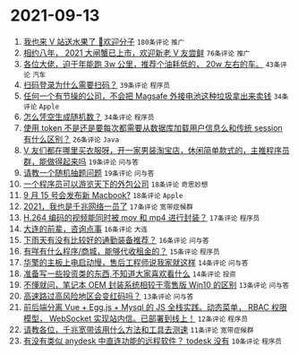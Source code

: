 # 2021-09-13

1. [我也来 V 站送水果了 👏欢迎分子](https://www.v2ex.com/t/801496) `180条评论` `推广`
1. [相约八年， 2021 大闸蟹已上市，欢迎新老 V 友尝鲜](https://www.v2ex.com/t/801452) `76条评论` `推广`
1. [各位大佬，迫于年能跑 3w 公里，推荐个油耗低的， 20w 左右的车。](https://www.v2ex.com/t/801513) `43条评论` `汽车`
1. [扫码登录为什么需要扫码？](https://www.v2ex.com/t/801479) `39条评论` `程序员`
1. [任何一个有节操的公司，不会把 Magsafe 外接电池这种垃圾拿出来卖钱](https://www.v2ex.com/t/801510) `34条评论` `Apple`
1. [怎么凭空生成随机数？](https://www.v2ex.com/t/801532) `34条评论` `程序员`
1. [使用 token 不是还是要每次都需要从数据库加载用户信息么和传统 session 有什么区别？](https://www.v2ex.com/t/801448) `26条评论` `Java`
1. [V 友们都在哪里买衣服呀，开一家男装淘宝店，休闲简单款式的，主推程序员群，能做得起来吗](https://www.v2ex.com/t/801495) `19条评论` `问与答`
1. [请教一个随机抽题问题](https://www.v2ex.com/t/801454) `19条评论` `问与答`
1. [一个程序员可以游览天下的外包公司](https://www.v2ex.com/t/801484) `18条评论` `奇思妙想`
1. [9 月 15 号会发布新 Macbook?](https://www.v2ex.com/t/801449) `18条评论` `Apple`
1. [2021，我也是千兆网络一员了](https://www.v2ex.com/t/801538) `17条评论` `宽带症候群`
1. [H.264 编码的视频能同时被 mov 和 mp4 进行封装？](https://www.v2ex.com/t/801517) `17条评论` `程序员`
1. [大连的前辈，咨询点事](https://www.v2ex.com/t/801455) `16条评论` `大连`
1. [下雨天有没有比较好的通勤装备推荐？](https://www.v2ex.com/t/801450) `16条评论` `问与答`
1. [有咩有什么程序/商城，能够代收租金的？](https://www.v2ex.com/t/801502) `15条评论` `程序员`
1. [华擎的主板上电启动慢，售后工程师说我家就这样](https://www.v2ex.com/t/801501) `14条评论` `问与答`
1. [准备写一些投资类的东西,不知道大家喜欢看什么](https://www.v2ex.com/t/801483) `14条评论` `投资`
1. [不懂就问，笔记本 OEM 封装系统相较于零售版 Win10 的区别](https://www.v2ex.com/t/801520) `13条评论` `问与答`
1. [高速路过高风险地区会变红码吗？](https://www.v2ex.com/t/801476) `13条评论` `问与答`
1. [前后端分离 Vue + Egg.js + Mysql 的 JS 全栈实践。动态菜单， RBAC 权限模型， WebSocket 实现站内信。已部署到线上！](https://www.v2ex.com/t/801472) `12条评论` `程序员`
1. [请教各位，千兆宽带该用什么方法和工具去测速](https://www.v2ex.com/t/801466) `11条评论` `宽带症候群`
1. [有没有类似 anydesk 中直连功能的远程软件？ todesk 没有](https://www.v2ex.com/t/801526) `10条评论` `程序员`
